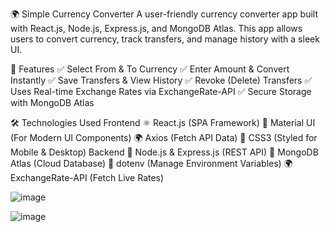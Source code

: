 🌍 Simple Currency Converter
A user-friendly currency converter app built with React.js, Node.js, Express.js, and MongoDB Atlas.
This app allows users to convert currency, track transfers, and manage history with a sleek UI.

🚀 Features
✅ Select From & To Currency
✅ Enter Amount & Convert Instantly
✅ Save Transfers & View History
✅ Revoke (Delete) Transfers
✅ Uses Real-time Exchange Rates via ExchangeRate-API
✅ Secure Storage with MongoDB Atlas

🛠 Technologies Used
Frontend
⚛ React.js (SPA Framework)
🎨 Material UI (For Modern UI Components)
🌍 Axios (Fetch API Data)
💅 CSS3 (Styled for Mobile & Desktop)
Backend
🚀 Node.js & Express.js (REST API)
💾 MongoDB Atlas (Cloud Database)
🔐 dotenv (Manage Environment Variables)
🌍 ExchangeRate-API (Fetch Live Rates)

![image](https://github.com/user-attachments/assets/14d1809a-5434-487d-87db-5318fd8afae9)

![image](https://github.com/user-attachments/assets/ba69dabd-f530-4b04-8856-483295977239)
